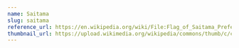 ```yaml
---
name: Saitama
slug: saitama
reference_url: https://en.wikipedia.org/wiki/File:Flag_of_Saitama_Prefecture.svg
thumbnail_url: https://upload.wikimedia.org/wikipedia/commons/thumb/c/cd/Flag_of_Saitama_Prefecture.svg/120px-Flag_of_Saitama_Prefecture.svg.png
---
```

